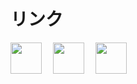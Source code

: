 # リンク

[<img src="../twitter.png" width="50">](https://twitter.com/kuwappi_)　
[<img src="../youtube.png" width="50">](https://www.youtube.com/channel/UCjWuNAhTrRcFFiRnl4lZbHA)　
[<img src="../github.png" width="50">](https://github.com/noy4)
